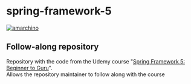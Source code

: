 # spring-framework-5
[![amarchino](https://circleci.com/gh/amarchino/spring-framework-5.svg?style=shield)](https://app.circleci.com/pipelines/github/amarchino/spring-framework-5)
## Follow-along repository

Repository with the code from the Udemy course "[Spring Framework 5: Beginner to Guru](https://www.udemy.com/course/spring-framework-5-beginner-to-guru/)".\
Allows the repository maintainer to follow along with the course
